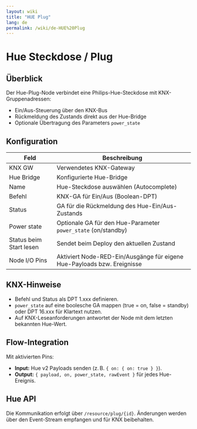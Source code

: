 ```yaml
---
layout: wiki
title: "HUE Plug"
lang: de
permalink: /wiki/de-HUE%20Plug
---
```

# Hue Steckdose / Plug

## Überblick

Der Hue-Plug-Node verbindet eine Philips-Hue-Steckdose mit KNX-Gruppenadressen:

- Ein/Aus-Steuerung über den KNX-Bus
- Rückmeldung des Zustands direkt aus der Hue-Bridge
- Optionale Übertragung des Parameters `power_state`

## Konfiguration

|Feld|Beschreibung|
|--|--|
| KNX GW | Verwendetes KNX-Gateway |
| Hue Bridge | Konfigurierte Hue-Bridge |
| Name | Hue-Steckdose auswählen (Autocomplete) |
| Befehl | KNX-GA für Ein/Aus (Boolean-DPT) |
| Status | GA für die Rückmeldung des Hue-Ein/Aus-Zustands |
| Power state | Optionale GA für den Hue-Parameter `power_state` (on/standby) |
| Status beim Start lesen | Sendet beim Deploy den aktuellen Zustand |
| Node I/O Pins | Aktiviert Node-RED-Ein/Ausgänge für eigene Hue-Payloads bzw. Ereignisse |

## KNX-Hinweise

- Befehl und Status als DPT 1.xxx definieren.
- `power_state` auf eine boolesche GA mappen (true = on, false = standby) oder DPT 16.xxx für Klartext nutzen.
- Auf KNX-Leseanforderungen antwortet der Node mit dem letzten bekannten Hue-Wert.

## Flow-Integration

Mit aktivierten Pins:

- **Input:** Hue v2 Payloads senden (z. B. `{ on: { on: true } }`).
- **Output:** `{ payload, on, power_state, rawEvent }` für jedes Hue-Ereignis.

## Hue API

Die Kommunikation erfolgt über `/resource/plug/{id}`. Änderungen werden über den Event-Stream empfangen und für KNX beibehalten.
